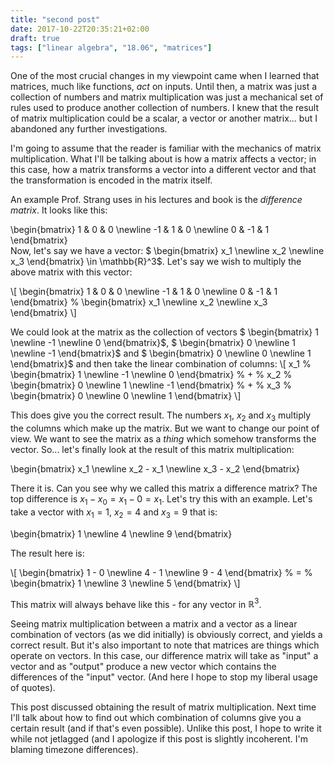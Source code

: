 ```yaml
---
title: "second post"
date: 2017-10-22T20:35:21+02:00
draft: true
tags: ["linear algebra", "18.06", "matrices"]
---
```


One of the most crucial changes in my viewpoint came when I learned that matrices, much like functions, _act_ on inputs. Until then, a matrix was just a collection of numbers and matrix multiplication was just a mechanical set of rules used to produce another collection of numbers. I knew that the result of matrix multiplication could be a scalar, a vector or another matrix... but I abandoned any further investigations.

I'm going to assume that the reader is familiar with the mechanics of matrix multiplication. What I'll be talking about is how a matrix affects a vector; in this case, how a matrix transforms a vector into a different vector and that the transformation is encoded in the matrix itself.

An example Prof. Strang uses in his lectures and book is the _difference matrix_. It looks like this:

 \begin{bmatrix}
  1 & 0 & 0 \newline
  -1 & 1 & 0 \newline
  0 & -1 & 1
 \end{bmatrix}
<br>
Now, let's say we have a vector: $ \begin{bmatrix} x_1 \newline x_2 \newline x_3 \end{bmatrix} \in  \mathbb{R}^3$.
Let's say we wish to multiply the above matrix with this vector:
 
\\[ 
\begin{bmatrix}
  1 & 0 & 0 \newline
  -1 & 1 & 0 \newline
  0 & -1 & 1
 \end{bmatrix}
%
\\begin{bmatrix}
 x_1 \newline
 x_2 \newline
 x_3
\\end{bmatrix}
\\]

We could look at the matrix as the collection of vectors $ \begin{bmatrix} 1 \newline -1 \newline 0 \end{bmatrix}$, $ \begin{bmatrix} 0 \newline 1 \newline -1 \end{bmatrix}$ and $ \begin{bmatrix} 0 \newline 0 \newline 1 \end{bmatrix}$ and then take the linear combination of columns: 
\\[ 
x_1
%
\begin{bmatrix} 
1 \newline 
-1 \newline 
0 
\end{bmatrix}
%
+
%
x_2
%
\begin{bmatrix} 
0 \newline 
1 \newline 
-1 
\end{bmatrix}
%
+
%
x_3
%
\begin{bmatrix} 
0 \newline 
0 \newline 
1 
\end{bmatrix}
\\]

This does give you the correct result. The numbers $x_1$, $x_2$ and $x_3$ multiply the columns which make up the matrix. But we want to change our point of view. We want to see the matrix as a _thing_ which somehow transforms the vector. So... let's finally look at the result of this matrix multiplication:

\begin{bmatrix}
x_1 \newline
x_2 - x_1 \newline
x_3 - x_2 
\end{bmatrix}

There it is. Can you see why we called this matrix a difference matrix? The top difference is $x_1 - x_0 = x_1 - 0 = x_1$.
Let's try this with an example. Let's take a vector with $x_1 = 1$, $x_2= 4$ and $x_3 = 9$ that is:

\\begin{bmatrix}
 1 \newline
 4 \newline
 9
\\end{bmatrix}

The result here is:

\\[
\\begin{bmatrix}
 1 - 0 \newline
 4 - 1 \newline
 9 - 4
\\end{bmatrix}
%
&#61;
%
\\begin{bmatrix}
1 \newline
3 \newline
5
\\end{bmatrix}
\\]

This matrix will always behave like this - for any vector in $\mathbb{R}^3$. 

Seeing matrix multiplication between a matrix and a vector as a linear combination of vectors (as we did initially) is obviously correct, and yields a correct result. But it's also important to note that matrices are things which operate on vectors. In this case, our difference matrix will take as "input" a vector and as "output" produce a new vector which contains the differences of the "input" vector. (And here I hope to stop my liberal usage of quotes).

This post discussed obtaining the result of matrix multiplication. Next time I'll talk about how to find out which combination of columns give you a certain result (and if that's even possible). Unlike this post, I hope to write it while not jetlagged (and I apologize if this post is slightly incoherent. I'm blaming timezone differences).


















